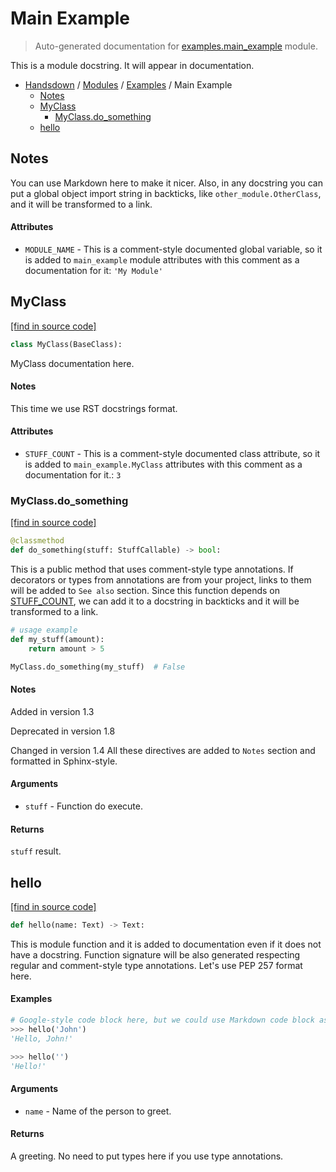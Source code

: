 # Main Example

> Auto-generated documentation for [examples.main_example](https://github.com/vemel/handsdown/blob/master/examples/main_example.py) module.

This is a module docstring. It will appear in documentation.

- [Handsdown](../README.md#-handsdown---python-documentation-generator) / [Modules](../MODULES.md#modules) / [Examples](index.md#examples) / Main Example
    - [Notes](#notes)
    - [MyClass](#myclass)
        - [MyClass.do_something](#myclassdo_something)
    - [hello](#hello)

## Notes

You can use Markdown here to make it nicer. Also, in any docstring you
can put a global object import string in backticks, like `other_module.OtherClass`,
and it will be transformed to a link.

#### Attributes

- `MODULE_NAME` - This is a comment-style documented global variable, so it is added to `main_example` module attributes with this comment as a documentation for it: `'My Module'`

## MyClass

[[find in source code]](https://github.com/vemel/handsdown/blob/master/examples/main_example.py#L50)

```python
class MyClass(BaseClass):
```

MyClass documentation here.

#### Notes

This time we use RST docstrings format.

#### Attributes

- `STUFF_COUNT` - This is a comment-style documented class attribute, so it is added to `main_example.MyClass` attributes with this comment as a documentation for it.: `3`

### MyClass.do_something

[[find in source code]](https://github.com/vemel/handsdown/blob/master/examples/main_example.py#L61)

```python
@classmethod
def do_something(stuff: StuffCallable) -> bool:
```

This is a public method that uses comment-style type annotations. If decorators
or types from annotations are from your project, links to them will be added
to `See also` section. Since this function depends on [STUFF_COUNT](#myclass), we can add
it to a docstring in backticks and it will be transformed to a link.

```python
# usage example
def my_stuff(amount):
    return amount > 5

MyClass.do_something(my_stuff)  # False
```

#### Notes

Added in version 1.3

Deprecated in version 1.8

Changed in version 1.4
    All these directives are added to `Notes` section and formatted in Sphinx-style.

#### Arguments

- `stuff` - Function do execute.

#### Returns

`stuff` result.

## hello

[[find in source code]](https://github.com/vemel/handsdown/blob/master/examples/main_example.py#L23)

```python
def hello(name: Text) -> Text:
```

This is module function and it is added to documentation even if it does
not have a docstring. Function signature will be also generated respecting
regular and comment-style type annotations. Let's use PEP 257 format here.

#### Examples

```python
# Google-style code block here, but we could use Markdown code block as well
>>> hello('John')
'Hello, John!'

>>> hello('')
'Hello!'
```

#### Arguments

- `name` - Name of the person to greet.

#### Returns

A greeting. No need to put types here if you use type annotations.
